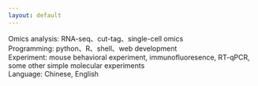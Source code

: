 ```yaml
---
layout: default
---
```


Omics analysis: RNA-seq、cut-tag、single-cell omics <br>
Programming: python、R、shell、web development <br>
Experiment: mouse behavioral experiment, immunofluoresence, RT-qPCR, some other simple molecular experiments <br>
Language: Chinese, English <br>
